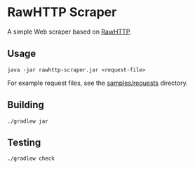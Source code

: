# RawHTTP Scraper

A simple Web scraper based on [RawHTTP](https://github.com/renatoathaydes/rawhttp).

## Usage

```
java -jar rawhttp-scraper.jar <request-file>
```

For example request files, see the [samples/requests](samples/requests) directory.

## Building

```
./gradlew jar
```

## Testing

```
./gradlew check
```
